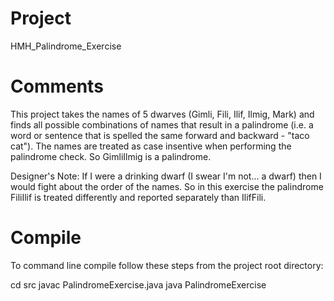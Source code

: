 # Project
HMH_Palindrome_Exercise

# Comments
This project takes the names of 5 dwarves (Gimli, Fili, Ilif, Ilmig, Mark) and finds all possible combinations of names
that result in a palindrome (i.e. a word or sentence that is spelled the same forward and backward - "taco cat").  The names
are treated as case insentive when performing the palindrome check.  So GimliIlmig is a palindrome.

Designer's Note: If I were a drinking dwarf (I swear I'm not... a dwarf) then I would fight about the order of the names.  So
in this exercise the palindrome FiliIlif is treated differently and reported separately than IlifFili.

# Compile
To command line compile follow these steps from the project root directory:

cd src
javac PalindromeExercise.java
java PalindromeExercise
